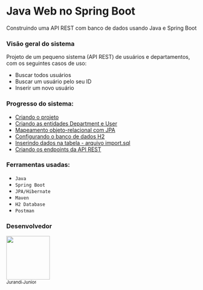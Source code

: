 # Java Web no Spring Boot

Construindo uma API REST com banco de dados usando Java e Spring Boot

### Visão geral do sistema

Projeto de um pequeno sistema (API REST) de usuários e departamentos, com os seguintes casos de uso:

- Buscar todos usuários
- Buscar um usuário pelo seu ID
- Inserir um novo usuário

### Progresso do sistema:

- [Criando o projeto](https://github.com/jurandi1/java-web-spring/commit/ed79218fe51238f9c54b62c7e9809af68165b0b2) 
- [Criando as entidades Department e User](https://github.com/jurandi1/java-web-spring/commit/676c900deb4bba8f1ba7ce2b95d16a0468a7dc0d)
- [Mapeamento objeto-relacional com JPA](https://github.com/jurandi1/java-web-spring/commit/0b15ca92556d8f7a4ed877dc20796c1e3e587fb9)
- [Configurando o banco de dados H2](https://github.com/jurandi1/java-web-spring/commit/751d048cfa5b7a488a8f4fba000a13f8b072e097)
- [Inserindo dados na tabela - arquivo import.sql](https://github.com/jurandi1/java-web-spring/commit/7462ad6cd100e7cad112c4264432e9ecae5ee2c3)
- [Criando os endpoints da API REST](https://github.com/jurandi1/java-web-spring/commit/80dbca3d44967b70f2b0762bbfb84126064c6655)

### Ferramentas usadas:

- ``Java``
- ``Spring Boot``
- ``JPA/Hibernate``
- ``Maven``
- ``H2 Database``
- ``Postman``

### Desenvolvedor

[<img src="https://user-images.githubusercontent.com/105133847/215238362-763c8d76-55d2-4fd0-8b5f-f7080fbc4114.jpg" width=115><br><sub>Jurandi Junior</sub>](https://github.com/jurandi1)

##
